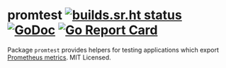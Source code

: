 # promtest [![builds.sr.ht status](https://builds.sr.ht/~mdlayher/promtest.svg)](https://builds.sr.ht/~mdlayher/promtest?) [![GoDoc](https://godoc.org/github.com/mdlayher/promtest?status.svg)](https://godoc.org/github.com/mdlayher/promtest) [![Go Report Card](https://goreportcard.com/badge/github.com/mdlayher/promtest)](https://goreportcard.com/report/github.com/mdlayher/promtest)

Package `promtest` provides helpers for testing applications which export
[Prometheus metrics](https://prometheus.io). MIT Licensed.
